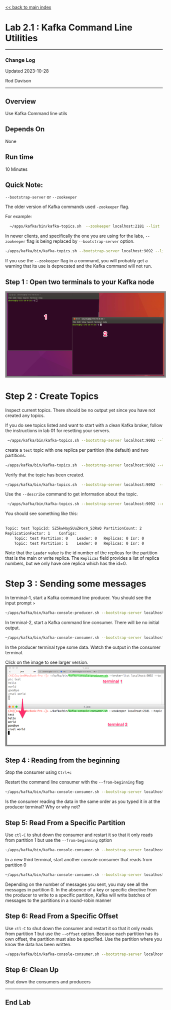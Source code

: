 
<link rel='stylesheet' href='../assets/css/main.css'/>

[<< back to main index](../README.md)

# Lab 2.1 : Kafka Command Line Utilities
---

### Change Log

Updated 2023-10-28

Rod Davison

---
## Overview

Use Kafka Command line utils

## Depends On

None

## Run time

10 Minutes


## Quick Note: 

`--bootstrap-server`  or `--zookeeper`

The older version of Kafka commands used `-zookeeper` flag.

For example:

```bash
  ~/apps/kafka/bin/kafka-topics.sh  --zookeeper localhost:2181 --list
```

In newer clients, and specifically the one you are using for the labs, `--zookeeper` flag is being replaced by `--bootstrap-server` option.


```bash
~/apps/kafka/bin/kafka-topics.sh --bootstrap-server localhost:9092 --list
```
If you use the `--zookeeper` flag in a command, you will probably get a warning that its use is deprecated and the Kafka command will not run.

## Step 1 : Open two terminals to your Kafka node

<img src="../assets/images/2a.png" style="border: 5px solid grey ; max-width:100%;" alt="Two Terminals"  />

# Step 2 : Create Topics

Inspect current topics. There should be no output yet since you have not created any topics.

If you do see topics listed and want to start with a clean Kafka broker, follow the instructions in lab 01 for resetting your servers.

```bash
 ~/apps/kafka/bin/kafka-topics.sh --bootstrap-server localhost:9092 --list
```

create a `test` topic with one replica per partition (the default) and two partitions.

```bash
~/apps/kafka/bin/kafka-topics.sh  --bootstrap-server localhost:9092 --create --topic test --replication-factor 1  --partitions 2
```

Verify that the topic has been created.

```bash
~/apps/kafka/bin/kafka-topics.sh  --bootstrap-server localhost:9092  --list
```

Use the `--describe` command to get information about the topic. 

```bash
 ~/apps/kafka/bin/kafka-topics.sh --bootstrap-server localhost:9092 --describe --topic test
```
You should see something like this:

```console

Topic: test	TopicId: 5Z5kwHaySUuZHorA_S3RaQ	PartitionCount: 2	ReplicationFactor: 1	Configs: 
	Topic: test	Partition: 0	Leader: 0	Replicas: 0	Isr: 0
	Topic: test	Partition: 1	Leader: 0	Replicas: 0	Isr: 0
```
Note that the `Leader` value is the id number of the replicas for the partition that is the main or write replica. The `Replicas` field provides a list of replica numbers, but we only have one replica which has the id=0. 

# Step 3 : Sending some messages

In terminal-1, start a Kafka command line producer. You should see the input prompt `>`

```bash
~/apps/kafka/bin/kafka-console-producer.sh --bootstrap-server localhost:9092 --topic test
```

In terminal-2, start a Kafka command line consumer. There will be no initial output.

```bash
~/apps/kafka/bin/kafka-console-consumer.sh --bootstrap-server localhost:9092 --topic test
```

In the producer terminal type some data. Watch the output in the consumer terminal.

Click on the image to see larger version.
<a href="../assets/images/2c.png"><img src="../assets/images/2c.png" style="border: 5px solid grey ; max-width:100%;"  /></a>

## Step 4 : Reading from the beginning

Stop the consumer using `Ctrl+c`

Restart the command line consumer with the  `--from-beginning` flag

```bash
~/apps/kafka/bin/kafka-console-consumer.sh --bootstrap-server localhost:9092 --topic test --from-beginning
```
Is the consumer reading the data in the same order as you typed it in at the producer terminal?  Why or why not?

## Step 5: Read From a Specific Partition

Use `ctl-C` to shut down the consumer and restart it so that it only reads from partition 1 but use the `--from-beginning` option

```bash
~/apps/kafka/bin/kafka-console-consumer.sh --bootstrap-server localhost:9092 --topic test --partition 1  --from-beginning
```
In a new third terminal, start another console consumer that reads from partition 0

```bash
~/apps/kafka/bin/kafka-console-consumer.sh --bootstrap-server localhost:9092 --topic test --partition 0  --from-beginning
```
 Depending on the number of messages you sent, you may see all the messages in partition 0. In the absence of a key or specific directive from the producer to write to a specific partition, Kafka will write batches of messages to the partitions in a round-robin manner

## Step 6: Read From a Specific Offset

Use `ctl-C` to shut down the consumer and restart it so that it only reads from partition 1 but use the `--offset` option. Because each partition has its own offset, the partition must also be specified.  Use the partition where you know the data has been written.

```bash
~/apps/kafka/bin/kafka-console-consumer.sh --bootstrap-server localhost:9092 --topic test --partition 0 --offset 2 
```
## Step 6: Clean Up
 Shut down the consumers and producers

---

## End Lab

